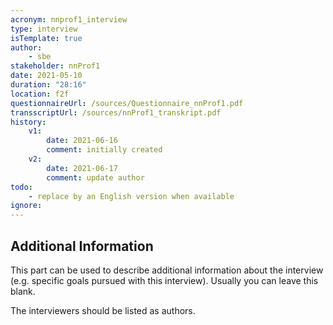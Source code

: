 ```yaml
---
acronym: nnprof1_interview
type: interview
isTemplate: true
author: 
    - sbe
stakeholder: nnProf1
date: 2021-05-10
duration: "28:16"
location: f2f
questionnaireUrl: /sources/Questionnaire_nnProf1.pdf
transscriptUrl: /sources/nnProf1_transkript.pdf
history:
    v1:
        date: 2021-06-16
        comment: initially created
    v2:
        date: 2021-06-17
        comment: update author
todo:
    - replace by an English version when available  
ignore: 
---
```


## Additional Information

This part can be used to describe additional information about the interview (e.g. specific goals pursued with
this interview). Usually you can leave this blank.

The interviewers should be listed as authors.